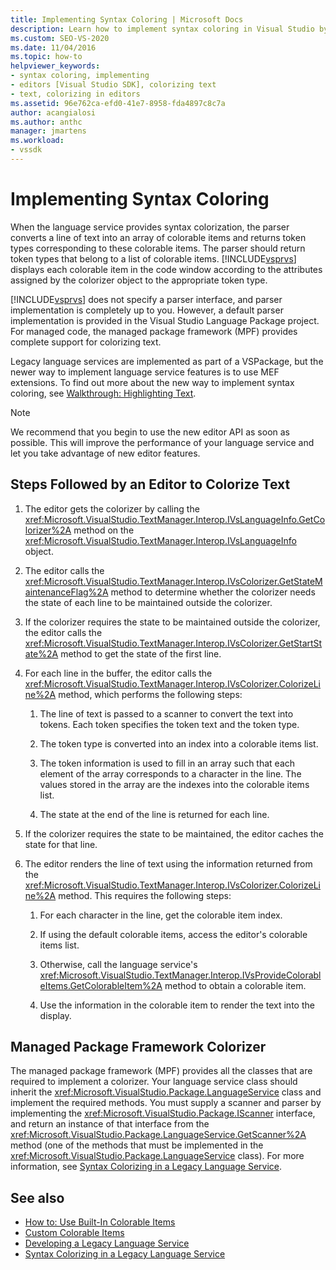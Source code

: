 ```yaml
---
title: Implementing Syntax Coloring | Microsoft Docs
description: Learn how to implement syntax coloring in Visual Studio by using the language service features of the managed package framework (MPF).
ms.custom: SEO-VS-2020
ms.date: 11/04/2016
ms.topic: how-to
helpviewer_keywords:
- syntax coloring, implementing
- editors [Visual Studio SDK], colorizing text
- text, colorizing in editors
ms.assetid: 96e762ca-efd0-41e7-8958-fda4897c8c7a
author: acangialosi
ms.author: anthc
manager: jmartens
ms.workload:
- vssdk
---
```

# Implementing Syntax Coloring
When the language service provides syntax colorization, the parser converts a line of text into an array of colorable items and returns token types corresponding to these colorable items. The parser should return token types that belong to a list of colorable items. [!INCLUDE[vsprvs](../../code-quality/includes/vsprvs_md.md)] displays each colorable item in the code window according to the attributes assigned by the colorizer object to the appropriate token type.

 [!INCLUDE[vsprvs](../../code-quality/includes/vsprvs_md.md)] does not specify a parser interface, and parser implementation is completely up to you. However, a default parser implementation is provided in the Visual Studio Language Package project. For managed code, the managed package framework (MPF) provides complete support for colorizing text.

 Legacy language services are implemented as part of a VSPackage, but the newer way to implement language service features is to use MEF extensions. To find out more about the new way to implement syntax coloring, see [Walkthrough: Highlighting Text](../../extensibility/walkthrough-highlighting-text.md).

> [!NOTE]
> We recommend that you begin to use the new editor API as soon as possible. This will improve the performance of your language service and let you take advantage of new editor features.

## Steps Followed by an Editor to Colorize Text

1. The editor gets the colorizer by calling the <xref:Microsoft.VisualStudio.TextManager.Interop.IVsLanguageInfo.GetColorizer%2A> method on the <xref:Microsoft.VisualStudio.TextManager.Interop.IVsLanguageInfo> object.

2. The editor calls the <xref:Microsoft.VisualStudio.TextManager.Interop.IVsColorizer.GetStateMaintenanceFlag%2A> method to determine whether the colorizer needs the state of each line to be maintained outside the colorizer.

3. If the colorizer requires the state to be maintained outside the colorizer, the editor calls the <xref:Microsoft.VisualStudio.TextManager.Interop.IVsColorizer.GetStartState%2A> method to get the state of the first line.

4. For each line in the buffer, the editor calls the <xref:Microsoft.VisualStudio.TextManager.Interop.IVsColorizer.ColorizeLine%2A> method, which performs the following steps:

    1. The line of text is passed to a scanner to convert the text into tokens. Each token specifies the token text and the token type.

    2. The token type is converted into an index into a colorable items list.

    3. The token information is used to fill in an array such that each element of the array corresponds to a character in the line. The values stored in the array are the indexes into the colorable items list.

    4. The state at the end of the line is returned for each line.

5. If the colorizer requires the state to be maintained, the editor caches the state for that line.

6. The editor renders the line of text using the information returned from the <xref:Microsoft.VisualStudio.TextManager.Interop.IVsColorizer.ColorizeLine%2A> method. This requires the following steps:

    1. For each character in the line, get the colorable item index.

    2. If using the default colorable items, access the editor's colorable items list.

    3. Otherwise, call the language service's <xref:Microsoft.VisualStudio.TextManager.Interop.IVsProvideColorableItems.GetColorableItem%2A> method to obtain a colorable item.

    4. Use the information in the colorable item to render the text into the display.

## Managed Package Framework Colorizer
 The managed package framework (MPF) provides all the classes that are required to implement a colorizer. Your language service class should inherit the <xref:Microsoft.VisualStudio.Package.LanguageService> class and implement the required methods. You must supply a scanner and parser by implementing the <xref:Microsoft.VisualStudio.Package.IScanner> interface, and return an instance of that interface from the <xref:Microsoft.VisualStudio.Package.LanguageService.GetScanner%2A> method (one of the methods that must be implemented in the <xref:Microsoft.VisualStudio.Package.LanguageService> class). For more information, see [Syntax Colorizing in a Legacy Language Service](../../extensibility/internals/syntax-colorizing-in-a-legacy-language-service.md).

## See also
- [How to: Use Built-In Colorable Items](../../extensibility/internals/how-to-use-built-in-colorable-items.md)
- [Custom Colorable Items](../../extensibility/internals/custom-colorable-items.md)
- [Developing a Legacy Language Service](../../extensibility/internals/developing-a-legacy-language-service.md)
- [Syntax Colorizing in a Legacy Language Service](../../extensibility/internals/syntax-colorizing-in-a-legacy-language-service.md)
